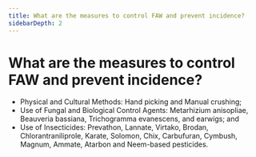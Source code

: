 ```yaml
---
title: What are the measures to control FAW and prevent incidence?
sidebarDepth: 2
---
```


# What are the measures to control FAW and prevent incidence?


 - Physical and Cultural Methods: Hand picking and Manual crushing;
 - Use of Fungal and Biological Control Agents: Metarhizium anisopliae, Beauveria bassiana, Trichogramma evanescens, and earwigs; and     
 - Use of Insecticides: Prevathon, Lannate, Virtako, Brodan, Chlorantraniliprole, Karate, Solomon, Chix, Carbufuran, Cymbush, Magnum, Ammate, Atarbon and Neem-based pesticides.
